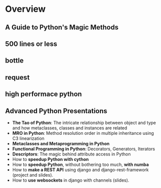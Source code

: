 # Overview

## A Guide to Python's Magic Methods

## 500 lines or less

## bottle

## request

## high performace python 

<!-- ## python 源码剖析 -->

## Advanced Python Presentations

- **The Tao of Python**: The intricate relationship between object and type and how metaclasses, classes and instances are related
- **MRO in Python**: Method resolution order in multiple inheritance using C3 linearization
- **Metaclasses and Metaprogramming in Python**
- **Functional Programming in Python**: Decorators, Generators, Iterators
- **Descriptors**: The magic behind attribute access in Python
- How to **speedup Python with cython**
- How to **speedup Python**, without bothering too much, **with numba**
- How to **make a REST API** using django and django-rest-framework (project and slides).
- How to **use websockets** in django with channels (slides).
<!-- - Notes on Git (based on the official Git docs, Pro Git book and the Atlassian Git tutorial) -->